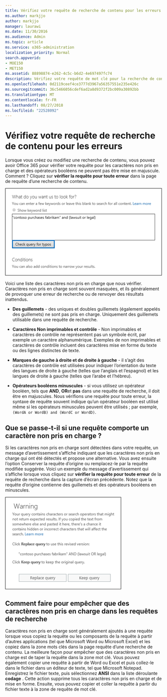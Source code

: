 ```yaml
---
title: Vérifiez votre requête de recherche de contenu pour les erreurs
ms.author: markjjo
author: markjjo
manager: laurawi
ms.date: 11/30/2016
ms.audience: Admin
ms.topic: article
ms.service: o365-administration
localization_priority: Normal
search.appverid:
- MOE150
- MET150
ms.assetid: 88898874-e262-4c5c-b6d2-4e697497fc74
description: Vérifiez votre requête de mot clé pour la recherche de contenu pour les erreurs et les erreurs typographiques, tels que des caractères non pris en charge et en minuscules les opérateurs booléens, avant d’exécuter la recherche. Si nous trouve une erreur, nous vous suggérons une requête révisée.
ms.openlocfilehash: 0d2119ceef4ce3777d3967a56357551e235e426c
ms.sourcegitcommit: 36c5466056cdef6ad2a8d9372f2bc009a30892bb
ms.translationtype: MT
ms.contentlocale: fr-FR
ms.lasthandoff: 08/27/2018
ms.locfileid: "22528092"
---
```

# <a name="check-your-content-search-query-for-errors"></a>Vérifiez votre requête de recherche de contenu pour les erreurs

Lorsque vous créez ou modifiez une recherche de contenu, vous pouvez avoir Office 365 pour vérifier votre requête pour les caractères non pris en charge et des opérateurs booléens ne peuvent pas être mise en majuscule. Comment ? Cliquez sur **vérifier la requête pour toute erreur** dans la page de requête d’une recherche de contenu. 
  
![Cliquez sur « Vérifier la requête pour toute erreur » pour vérifier votre requête de recherche pour les caractères non pris en charge](media/e5314306-cfb2-481d-9b5c-13ce658156e7.png)
  
Voici une liste des caractères non pris en charge que nous vérifier. Caractères non pris en charge sont souvent masquées, et ils généralement de provoquer une erreur de recherche ou de renvoyer des résultats inattendus.
  
- **Des guillemets** - des uniques et doubles guillemets (également appelés des guillemets) ne sont pas pris en charge. Uniquement des guillemets utilisable dans une requête de recherche. 
    
- **Caractères Non imprimables et contrôle** - Non imprimables et caractères de contrôle ne représentent pas un symbole écrit, par exemple un caractère alphanumérique. Exemples de non imprimables et caractères de contrôle incluent des caractères mise en forme du texte ou des lignes distinctes de texte. 
    
- **Marques de gauche à droite et de droite à gauche** - il s’agit des caractères de contrôle est utilisées pour indiquer l’orientation du texte des langues de droite à gauche (telles que l’anglais et l’espagnol) et les langues de droite à gauche (telles que l’arabe et l’hébreu).
    
- **Opérateurs booléens minuscules** - si vous utilisez un opérateur booléen, tels que **AND**, **OR**et **pas** dans une requête de recherche, il doit être en majuscules. Nous vérifions une requête pour toute erreur, la syntaxe de requête souvent indique qu’un opérateur booléen est utilisé même si les opérateurs minuscules peuvent être utilisés ; par exemple, `(WordA or WordB) and (WordC or WordD)`.
    
## <a name="what-happens-if-a-query-has-an-unsupported-character"></a>Que se passe-t-il si une requête comporte un caractère non pris en charge ?

Si les caractères non pris en charge sont détectées dans votre requête, un message d’avertissement s’affiche indiquant que les caractères non pris en charge qui ont été détectés et propose une alternative. Vous avez ensuite l’option Conserver la requête d’origine ou remplacez-le par la requête modifiée suggérée. Voici un exemple du message d’avertissement qui s’affiche lorsque vous cliquez sur **vérifier la requête pour toute erreur** de la requête de recherche dans la capture d’écran précédente. Notez que la requête d’origine contienne des guillemets et des opérateurs booléens en minuscules. 
  
![Un message d’avertissement s’affiche avec une révision suggérée pour votre requête](media/23214b30-8e52-412c-bd80-63fb1b3ed52d.png)
  
## <a name="how-to-prevent-unsupported-characters-in-your-search-queries"></a>Comment faire pour empêcher que des caractères non pris en charge dans les requêtes de recherche

Caractères non pris en charge sont généralement ajoutés à une requête lorsque vous copiez la requête ou les composants de la requête à partir d’autres applications (tel que Microsoft Word ou Microsoft Excel) et les copiez dans la zone mots clés dans la page requête d’une recherche de contenu. La meilleure façon pour empêcher que des caractères non pris en charge est de taper la requête dans la zone mot clé. Vous pouvez également copier une requête à partir de Word ou Excel et puis collez-le dans le fichier dans un éditeur de texte, tel que Microsoft Notepad. Enregistrez le fichier texte, puis sélectionnez **ANSI** dans la liste déroulante **codage** . Cette action supprime tous les caractères non pris en charge et de mise en forme. Ensuite, vous pouvez copier et coller la requête à partir du fichier texte à la zone de requête de mot clé. 
